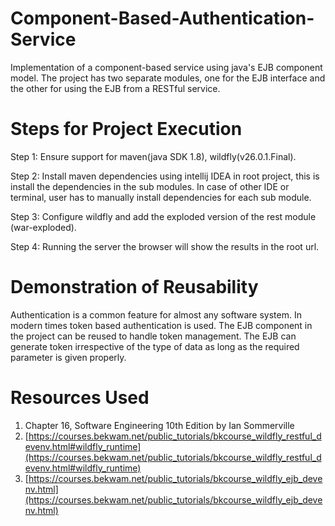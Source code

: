 # Component-Based-Authentication-Service

Implementation of a component-based service using java's EJB component model. The project has two separate modules, one
for the EJB interface and the other for using the EJB from a RESTful service.

# Steps for Project Execution

Step 1: Ensure support for maven(java SDK 1.8), wildfly(v26.0.1.Final).

Step 2: Install maven dependencies using intellij IDEA in root project, this is install the dependencies in the sub
modules. In case of other IDE or terminal, user has to manually install dependencies for each sub module.
 
Step 3: Configure wildfly and add the exploded version of the rest module (war-exploded).

Step 4: Running the server the browser will show the results in the root url.
 
# Demonstration of Reusability

Authentication is a common feature for almost any software system. In modern times token based authentication is used.
The EJB component in the project can be reused to handle token management. The EJB can generate token irrespective of
the type of data as long as the required parameter is given properly.

# Resources Used

1. Chapter 16, Software Engineering 10th Edition by Ian Sommerville
2. [https://courses.bekwam.net/public_tutorials/bkcourse_wildfly_restful_devenv.html#wildfly_runtime](https://courses.bekwam.net/public_tutorials/bkcourse_wildfly_restful_devenv.html#wildfly_runtime)
3. [https://courses.bekwam.net/public_tutorials/bkcourse_wildfly_ejb_devenv.html](https://courses.bekwam.net/public_tutorials/bkcourse_wildfly_ejb_devenv.html)